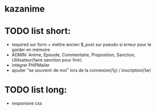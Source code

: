 # kazanime


# TODO list short:
- required sur form + mettre ancien $_post sur pseudo si erreur pour le garder en mémoire
- ADMIN: Anime, Episode, Commentaire, Proposition, Sanction, Utilisateur(faire sanction pour finir)
- intégrer PHPMailer
- ajouter "se souvenir de moi" lors de la connexion(1y) / inscription(1w)



# TODO list long:
- responsive css